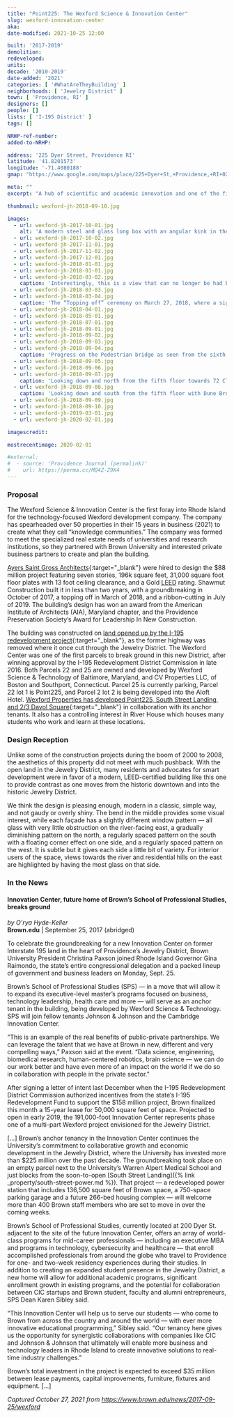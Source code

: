 ```yaml
---
title: "Point225: The Wexford Science & Innovation Center"
slug: wexford-innovation-center
aka:
date-modified: 2021-10-25 12:00

built: '2017-2019'
demolition:
redeveloped:
units:
decade: '2010-2019'
date-added: '2021'
categories: [ '#WhatAreTheyBuilding' ]
neighborhoods: [ 'Jewelry District' ]
town: [ 'Providence, RI' ]
designers: []
people: []
lists: [ 'I-195 District' ]
tags: []

NRHP-ref-number:
added-to-NRHP:

address: '225 Dyer Street, Providence RI'
latitude: '41.8201573'
longitude: '-71.4080188'
gmap: "https://www.google.com/maps/place/225+Dyer+St,+Providence,+RI+02903/@41.8201573,-71.4080188,15z/data=!4m13!1m7!3m6!1s0x89e44515bb1f3ad9:0x32a107a554a713c0!2s225+Dyer+St,+Providence,+RI+02903!3b1!8m2!3d41.8201488!4d-71.4084323!3m4!1s0x89e44515bb1f3ad9:0x32a107a554a713c0!8m2!3d41.8201488!4d-71.4084323"

meta: ""
excerpt: "A hub of scientific and academic innovation and one of the first projects to break ground in the newly available I-195 District"

thumbnail: wexford-jh-2018-09-10.jpg

images:
  - url: wexford-jh-2017-10-01.jpg
    alt: 'A modern steel and glass long box with an angular kink in the middle. It is seven stories high with a large coverered entrance and a punctuation for a roof deck on the east-facing façade. The modern building is effecient up to a LEED Gold rating. '
  - url: wexford-jh-2017-10-02.jpg
  - url: wexford-jh-2017-11-01.jpg
  - url: wexford-jh-2017-11-02.jpg
  - url: wexford-jh-2017-12-01.jpg
  - url: wexford-jh-2018-01-01.jpg
  - url: wexford-jh-2018-03-01.jpg
  - url: wexford-jh-2018-03-02.jpg
    caption: 'Interestingly, this is a view that can no longer be had because a new project occupies the greenspace in the foreground'
  - url: wexford-jh-2018-03-03.jpg
  - url: wexford-jh-2018-03-04.jpg
    caption: 'The “Topping off” ceremony on March 27, 2018, where a signed piece of iron went into place to signify that last bit of the top-most structure is in place'
  - url: wexford-jh-2018-04-01.jpg
  - url: wexford-jh-2018-05-01.jpg
  - url: wexford-jh-2018-07-01.jpg
  - url: wexford-jh-2018-09-01.jpg
  - url: wexford-jh-2018-09-02.jpg
  - url: wexford-jh-2018-09-03.jpg
  - url: wexford-jh-2018-09-04.jpg
    caption: 'Progress on the Pedestrian bridge as seen from the sixth floor of the Wexford building'
  - url: wexford-jh-2018-09-05.jpg
  - url: wexford-jh-2018-09-06.jpg
  - url: wexford-jh-2018-09-07.jpg
    caption: 'Looking down and north from the fifth floor towards 72 Clifford Street (left) and Nabsys at 60 Cliffird Street (center right) with foundation construction on the Garrahy Judicial Complex Parking Garage underway'
  - url: wexford-jh-2018-09-08.jpg
    caption: 'Looking down and south from the fifth floor with Dune Brothers right below'
  - url: wexford-jh-2018-09-09.jpg
  - url: wexford-jh-2018-09-10.jpg
  - url: wexford-jh-2019-03-01.jpg
  - url: wexford-jh-2020-02-01.jpg

imagescredit:

mostrecentimage: 2020-02-01

#external:
#  - source: 'Providence Journal (permalink)'
#    url: https://perma.cc/MQ4Z-Z9K4
---
```


### Proposal

The Wexford Science & Innovation Center is the first foray into Rhode Island for the technology-focused Wexford development company. The company has spearheaded over 50 properties in their 15 years in business (2021) to create what they call “knowledge communities.” The company was formed to meet the specialized real estate needs of universities and research institutions, so they partnered with Brown University and interested private business partners to create and plan the building. 

[Ayers Saint Gross Architects](//ayerssaintgross.com/portfolio/providence-innovation-center/){:target="_blank"} were hired to design the $88 million project featuring seven stories, 196k square feet, 31,000 square foot floor plates with 13 foot ceiling clearance, and a Gold <abbr title="Leadership in Energy and Environmental Design (LEED)">LEED</abbr> rating. Shawmut Construction built it in less than two years, with a groundbreaking in October of 2017, a topping off in March of 2018, and a ribbon-cutting in July of 2019. The building’s design has won an award from the American Institute of Architects (<span class="abbr">AIA</span>), Maryland chapter, and the Providence Preservation Society’s Award for Leadership In New Construction. 

The building was constructed on [land opened up by the I-195 redevelopment project](//www.195district.com/about/district-land/){:target="_blank"}, as the former highway was removed where it once cut through the Jewelry District. The Wexford Center was one of the first parcels to break ground in this new District, after winning approval by the I-195 Redevelopment District Commission in late 2016. Both Parcels 22 and 25 are owned and developed by Wexford Science & Technology of Baltimore, Maryland, and CV Properties LLC, of Boston and Southport, Connecticut. Parcel 25 is currently parking, Parcel 22 lot 1 is Point225, and Parcel 2 lot 2 is being developed into the Aloft Hotel. [Wexford Properties has developed Point225, South Street Landing, and 2/3 Davol Square](//wexfordscitech.com/community/providence-innovation-design-district/){:target="_blank"} in collaboration with its anchor tenants. It also has a controlling interest in River House which houses many students who work and learn at these locations. 


### Design Reception

Unlike some of the construction projects during the boom of 2000 to 2008, the aesthetics of this property did not meet with much pushback. With the open land in the Jewelry District, many residents and advocates for smart development were in favor of a modern, LEED-certified building like this one to provide contrast as one moves from the historic downtown and into the historic Jewelry District. 

We think the design is pleasing enough, modern in a classic, simple way, and not gaudy or overly shiny. The bend in the middle provides some visual interest, while each façade has a slightly different window pattern — all glass with very little obstruction on the river-facing east, a gradually diminishing pattern on the north, a regularly spaced pattern on the south with a floating corner effect on one side, and a regularly spaced pattern on the west. It is subtle but it gives each side a little bit of variety. For interior users of the space, views towards the river and residential hills on the east are highlighted by having the most glass on that side. 


### In the News

#### Innovation Center, future home of Brown’s School of Professional Studies, breaks ground

_by O'rya Hyde-Keller_  
**Brown.edu** | September 25, 2017 (abridged)

To celebrate the groundbreaking for a new Innovation Center on former Interstate 195 land in the heart of Providence’s Jewelry District, Brown University President Christina Paxson joined Rhode Island Governor Gina Raimondo, the state’s entire congressional delegation and a packed lineup of government and business leaders on Monday, Sept. 25.

Brown’s School of Professional Studies (SPS) — in a move that will allow it to expand its executive-level master’s programs focused on business, technology leadership, health care and more — will serve as an anchor tenant in the building, being developed by Wexford Science & Technology. SPS will join fellow tenants Johnson & Johnson and the Cambridge Innovation Center.

“This is an example of the real benefits of public-private partnerships. We can leverage the talent that we have at Brown in new, different and very compelling ways,” Paxson said at the event. “Data science, engineering, biomedical research, human-centered robotics, brain science — we can do our work better and have even more of an impact on the world if we do so in collaboration with people in the private sector.”

After signing a letter of intent last December when the I-195 Redevelopment District Commission authorized incentives from the state’s I-195 Redevelopment Fund to support the $158 million project, Brown finalized this month a 15-year lease for 50,000 square feet of space. Projected to open in early 2019, the 191,000-foot Innovation Center represents phase one of a multi-part Wexford project envisioned for the Jewelry District.

[…] Brown’s anchor tenancy in the Innovation Center continues the University’s commitment to collaborative growth and economic development in the Jewelry District, where the University has invested more than $225 million over the past decade. The groundbreaking took place on an empty parcel next to the University’s Warren Alpert Medical School and just blocks from the soon-to-open [South Street Landing]({% link _property/south-street-power.md %}). That project — a redeveloped power station that includes 136,500 square feet of Brown space, a 750-space parking garage and a future 266-bed housing complex — will welcome more than 400 Brown staff members who are set to move in over the coming weeks.

Brown’s School of Professional Studies, currently located at 200 Dyer St. adjacent to the site of the future Innovation Center, offers an array of world-class programs for mid-career professionals — including an executive MBA and programs in technology, cybersecurity and healthcare​ — that enroll accomplished professionals from around the globe who travel to Providence for one- and two-week residency experiences during their studies. In addition to creating an expanded student presence in the Jewelry District, a new home will allow for additional academic programs, significant enrollment growth in existing programs, and the potential for collaboration between CIC startups and Brown student, faculty and alumni entrepreneurs, SPS Dean Karen Sibley said.

“This Innovation Center will help us to serve our students — who come to Brown from across the country and around the world — with ever more innovative educational programming,” Sibley said. “Our tenancy here gives us the opportunity for synergistic collaborations with companies like CIC and Johnson & Johnson that ultimately will enable more business and technology leaders in Rhode Island to create innovative solutions to real-time industry challenges."

Brown’s total investment in the project is expected to exceed $35 million between lease payments, capital improvements, furniture, fixtures and equipment. […]

_Captured October 27, 2021 from https://www.brown.edu/news/2017-09-25/wexford_
